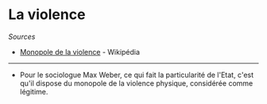 # La violence

*Sources*

- [Monopole de la violence](https://fr.wikipedia.org/wiki/Monopole_de_la_violence) - Wikipédia

---

- Pour le sociologue Max Weber, ce qui fait la particularité de l'Etat, c'est qu'il dispose du monopole de la violence physique, considérée comme légitime. 
